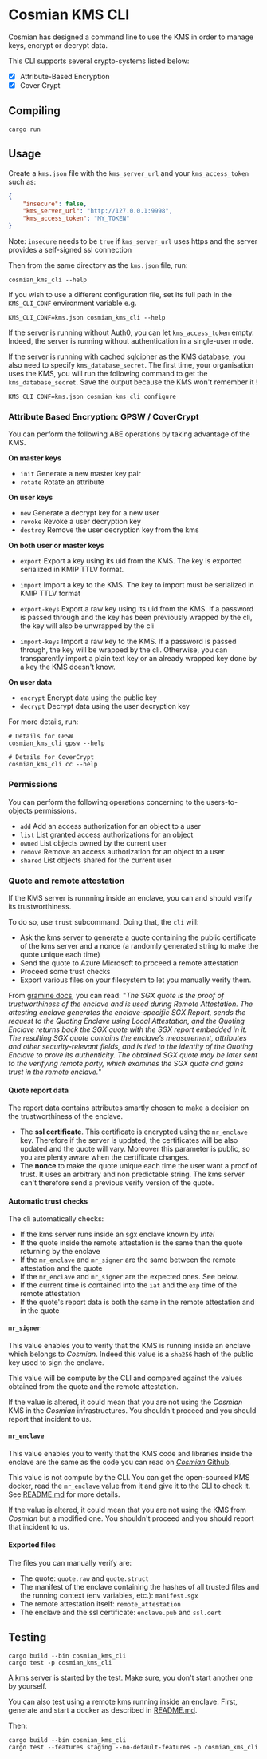 # Cosmian KMS CLI

Cosmian has designed a command line to use the KMS in order to manage keys, encrypt or decrypt data.

This CLI supports several crypto-systems listed below:
- [X] Attribute-Based Encryption
- [X] Cover Crypt

## Compiling

```
cargo run
```

## Usage

Create a `kms.json` file with the `kms_server_url` and your `kms_access_token` such as:

```json
{
    "insecure": false,
    "kms_server_url": "http://127.0.0.1:9998",
    "kms_access_token": "MY_TOKEN"
}
```

Note: `insecure` needs to be `true` if `kms_server_url` uses https and the server provides a self-signed ssl connection

Then from the same directory as the `kms.json` file, run:

```
cosmian_kms_cli --help
```

If you wish to use a different configuration file, set its full path in the `KMS_CLI_CONF` environment variable e.g.

```
KMS_CLI_CONF=kms.json cosmian_kms_cli --help
```

If the server is running without Auth0, you can let `kms_access_token` empty. Indeed, the server is running without authentication in a single-user mode.

If the server is running with cached sqlcipher as the KMS database, you also need to specify `kms_database_secret`. The first time, your organisation uses the KMS, you will run the following command to get the `kms_database_secret`. Save the output because the KMS won't remember it !

```
KMS_CLI_CONF=kms.json cosmian_kms_cli configure
```

### Attribute Based Encryption: GPSW / CoverCrypt

You can perform the following ABE operations by taking advantage of the KMS.

__On master keys__

- `init` Generate a new master key pair
- `rotate` Rotate an attribute 

__On user keys__

- `new` Generate a decrypt key for a new user
- `revoke` Revoke a user decryption key
- `destroy` Remove the user decryption key from the kms

__On both user or master keys__

- `export` Export a key using its uid from the KMS. The key is exported serialized in KMIP TTLV format.
- `import` Import a key to the KMS. The key to import must be serialized in KMIP TTLV format

- `export-keys` Export a raw key using its uid from the KMS. If a password is passed through and the key has been previously wrapped by the cli, the key will also be unwrapped by the cli
- `import-keys` Import a raw key to the KMS. If a password is passed through, the key will be wrapped by the cli. Otherwise, you can transparently import a plain text key or an already wrapped key done by a key the KMS doesn't know.

__On user data__

- `encrypt` Encrypt data using the public key
- `decrypt` Decrypt data using the user decryption key

For more details, run:
```
# Details for GPSW
cosmian_kms_cli gpsw --help

# Details for CoverCrypt
cosmian_kms_cli cc --help
```

### Permissions

You can perform the following operations concerning to the users-to-objects permissions.

- `add` Add an access authorization for an object to a user
- `list` List granted access authorizations for an object
- `owned` List objects owned by the current user
- `remove` Remove an access authorization for an object to a user
- `shared` List objects shared for the current user

### Quote and remote attestation

If the KMS server is runnning inside an enclave, you can and should verify its trustworthiness.

To do so, use `trust` subcommand. Doing that, the `cli` will: 

- Ask the kms server to generate a quote containing the public certificate of the kms server and a nonce (a randomly generated string to make the quote unique each time)
- Send the quote to Azure Microsoft to proceed a remote attestation
- Proceed some trust checks
- Export various files on your filesystem to let you manually verify them. 

From [gramine docs](https://gramine.readthedocs.io/en/latest/sgx-intro.html#term-sgx-quote), you can read: "*The SGX quote is the proof of trustworthiness of the enclave and is used during Remote Attestation. The attesting enclave generates the enclave-specific SGX Report, sends the request to the Quoting Enclave using Local Attestation, and the Quoting Enclave returns back the SGX quote with the SGX report embedded in it. The resulting SGX quote contains the enclave’s measurement, attributes and other security-relevant fields, and is tied to the identity of the Quoting Enclave to prove its authenticity. The obtained SGX quote may be later sent to the verifying remote party, which examines the SGX quote and gains trust in the remote enclave.*"


#### Quote report data

The report data contains attributes smartly chosen to make a decision on the trustworthiness of the enclave.

- The **ssl certificate**. This certificate is encrypted using the `mr_enclave` key. Therefore if the server is updated, the certificates will be also updated and the quote will vary. Moreover this parameter is public, so you are plenty aware when the certificate changes.
- The **nonce** to make the quote unique each time the user want a proof of trust. It uses an arbitrary and non predictable string. The kms server can't therefore send a previous verify version of the quote.

#### Automatic trust checks

The cli automatically checks:
- If the kms server runs inside an sgx enclave known by *Intel*
- If the quote inside the remote attestation is the same than the quote returning by the enclave
- If the `mr_enclave` and `mr_signer` are the same between the remote attestation and the quote
- If the `mr_enclave` and `mr_signer` are the expected ones. See below.
- If the current time is contained into the `iat` and the `exp` time of the remote attestation
- If the quote's report data is both the same in the remote attestation and in the quote

#### `mr_signer`

This value enables you to verify that the KMS is running inside an enclave which belongs to *Cosmian*. Indeed this value is a `sha256` hash of the public key used to sign the enclave. 

This value will be compute by the CLI and compared against the values obtained from the quote and the remote attestation.

If the value is altered, it could mean that you are not using the *Cosmian* KMS in the *Cosmian* infrastructures. You shouldn't proceed and you should report that incident to us.

#### `mr_enclave`

This value enables you to verify that the KMS code and libraries inside the enclave are the same as the code you can read on [*Cosmian* Github](https://github.com/Cosmian).

This value is not compute by the CLI. You can get the open-sourced KMS docker, read the `mr_enclave` value from it and give it to the CLI to check it. See [README.md](../../enclave/README.md#emulate) for more details.

If the value is altered, it could mean that you are not using the KMS from *Cosmian* but a modified one. You shouldn't proceed and you should report that incident to us.

#### Exported files

The files you can manually verify are: 

- The quote: `quote.raw` and `quote.struct`
- The manifest of the enclave containing the hashes of all trusted files and the running context (env variables, etc.): `manifest.sgx`
- The remote attestation itself: `remote_attestation`
- The enclave and the ssl certificate: `enclave.pub` and `ssl.cert` 

## Testing

```
cargo build --bin cosmian_kms_cli
cargo test -p cosmian_kms_cli
```

A kms server is started by the test. Make sure, you don't start another one by yourself.

You can also test using a remote kms running inside an enclave. First, generate and start a docker as described in [README.md](../../enclave/README.md).

Then:

```
cargo build --bin cosmian_kms_cli
cargo test --features staging --no-default-features -p cosmian_kms_cli
```

